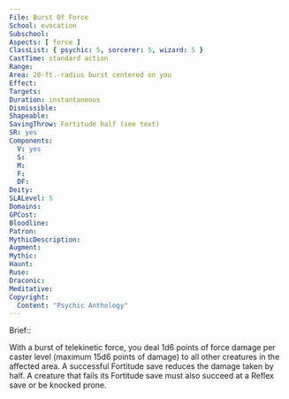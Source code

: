 ```yaml
---
File: Burst Of Force
School: evocation
Subschool: 
Aspects: [ force ]
ClassList: { psychic: 5, sorcerer: 5, wizard: 5 }
CastTime: standard action
Range: 
Area: 20-ft.-radius burst centered on you
Effect: 
Targets: 
Duration: instantaneous
Dismissible: 
Shapeable: 
SavingThrow: Fortitude half (see text)
SR: yes
Components:
  V: yes
  S: 
  M: 
  F: 
  DF: 
Deity: 
SLALevel: 5
Domains: 
GPCost: 
Bloodline: 
Patron: 
MythicDescription: 
Augment: 
Mythic: 
Haunt: 
Ruse: 
Draconic: 
Meditative: 
Copyright:
  Content: "Psychic Anthology"
---
```

Brief:: 

With a burst of telekinetic force, you deal 1d6 points of force damage per caster level (maximum 15d6 points of damage) to all other creatures in the affected area. A successful Fortitude save reduces the damage taken by half. A creature that fails its Fortitude save must also succeed at a Reflex save or be knocked prone.
